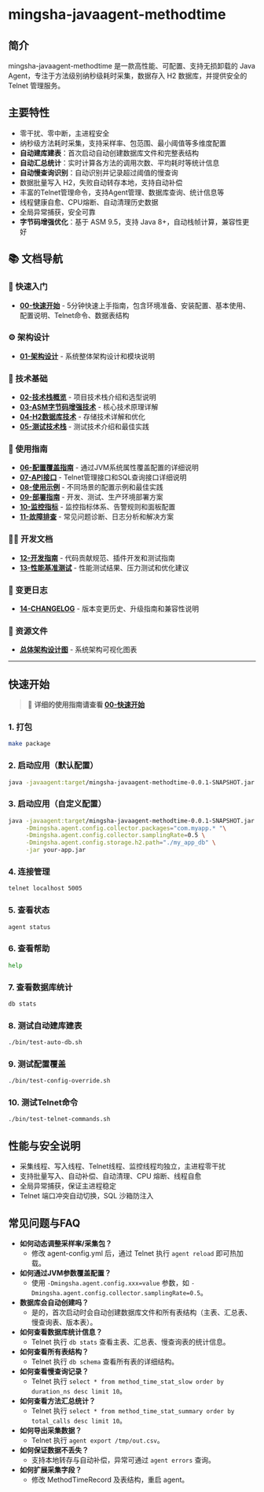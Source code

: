 # mingsha-javaagent-methodtime

## 简介

mingsha-javaagent-methodtime 是一款高性能、可配置、支持无损卸载的 Java Agent，专注于方法级别纳秒级耗时采集，数据存入 H2 数据库，并提供安全的 Telnet 管理服务。

## 主要特性
- 零干扰、零中断，主进程安全
- 纳秒级方法耗时采集，支持采样率、包范围、最小阈值等多维度配置
- **自动建库建表**：首次启动自动创建数据库文件和完整表结构
- **自动汇总统计**：实时计算各方法的调用次数、平均耗时等统计信息
- **自动慢查询识别**：自动识别并记录超过阈值的慢查询
- 数据批量写入 H2，失败自动转存本地，支持自动补偿
- 丰富的Telnet管理命令，支持Agent管理、数据库查询、统计信息等
- 线程健康自愈、CPU熔断、自动清理历史数据
- 全局异常捕获，安全可靠
- **字节码增强优化**：基于 ASM 9.5，支持 Java 8+，自动栈帧计算，兼容性更好

## 📚 文档导航

### 🚀 快速入门
- **[00-快速开始](docs/00-快速开始.md)** - 5分钟快速上手指南，包含环境准备、安装配置、基本使用、配置说明、Telnet命令、数据表结构

### ⚙️ 架构设计
- **[01-架构设计](docs/01-架构设计.md)** - 系统整体架构设计和模块说明

### 🔧 技术基础
- **[02-技术栈概览](docs/02-技术栈概览.md)** - 项目技术栈介绍和选型说明
- **[03-ASM字节码增强技术](docs/03-ASM字节码增强技术.md)** - 核心技术原理详解
- **[04-H2数据库技术](docs/04-H2数据库技术.md)** - 存储技术详解和优化
- **[05-测试技术栈](docs/05-测试技术栈.md)** - 测试技术介绍和最佳实践

### 📖 使用指南
- **[06-配置覆盖指南](docs/配置覆盖指南.md)** - 通过JVM系统属性覆盖配置的详细说明
- **[07-API接口](docs/07-API接口.md)** - Telnet管理接口和SQL查询接口详细说明
- **[08-使用示例](docs/08-使用示例.md)** - 不同场景的配置示例和最佳实践
- **[09-部署指南](docs/09-部署指南.md)** - 开发、测试、生产环境部署方案
- **[10-监控指标](docs/10-监控指标.md)** - 监控指标体系、告警规则和面板配置
- **[11-故障排查](docs/11-故障排查.md)** - 常见问题诊断、日志分析和解决方案

### 👨‍💻 开发文档
- **[12-开发指南](docs/12-开发指南.md)** - 代码贡献规范、插件开发和测试指南
- **[13-性能基准测试](docs/13-性能基准测试.md)** - 性能测试结果、压力测试和优化建议

### 📔 变更日志
- **[14-CHANGELOG](docs/14-CHANGELOG.md)** - 版本变更历史、升级指南和兼容性说明

### 🎨 资源文件
- **[总体架构设计图](docs/img/总体架构设计图.svg)** - 系统架构可视化图表

---

## 快速开始

> 📖 **详细的使用指南请查看 [00-快速开始](docs/00-快速开始.md)**

### 1. 打包
```bash
make package
```

### 2. 启动应用（默认配置）
```bash
java -javaagent:target/mingsha-javaagent-methodtime-0.0.1-SNAPSHOT.jar -jar your-app.jar
```

### 3. 启动应用（自定义配置）
```bash
java -javaagent:target/mingsha-javaagent-methodtime-0.0.1-SNAPSHOT.jar \
     -Dmingsha.agent.config.collector.packages="com.myapp.* "\
     -Dmingsha.agent.config.collector.samplingRate=0.5 \
     -Dmingsha.agent.config.storage.h2.path="./my_app_db" \
     -jar your-app.jar
```

### 4. 连接管理
```bash
telnet localhost 5005
```

### 5. 查看状态
```bash
agent status
```

### 6. 查看帮助
```bash
help
```

### 7. 查看数据库统计
```bash
db stats
```

### 8. 测试自动建库建表
```bash
./bin/test-auto-db.sh
```

### 9. 测试配置覆盖
```bash
./bin/test-config-override.sh
```

### 10. 测试Telnet命令
```bash
./bin/test-telnet-commands.sh
```

## 性能与安全说明
- 采集线程、写入线程、Telnet线程、监控线程均独立，主进程零干扰
- 支持批量写入、自动补偿、自动清理、CPU 熔断、线程自愈
- 全局异常捕获，保证主进程稳定
- Telnet 端口冲突自动切换，SQL 沙箱防注入

## 常见问题与FAQ
- **如何动态调整采样率/采集包？**
  - 修改 agent-config.yml 后，通过 Telnet 执行 `agent reload` 即可热加载。
- **如何通过JVM参数覆盖配置？**
  - 使用 `-Dmingsha.agent.config.xxx=value` 参数，如 `-Dmingsha.agent.config.collector.samplingRate=0.5`。
- **数据库会自动创建吗？**
  - 是的，首次启动时会自动创建数据库文件和所有表结构（主表、汇总表、慢查询表、版本表）。
- **如何查看数据库统计信息？**
  - Telnet 执行 `db stats` 查看主表、汇总表、慢查询表的统计信息。
- **如何查看所有表结构？**
  - Telnet 执行 `db schema` 查看所有表的详细结构。
- **如何查看慢查询记录？**
  - Telnet 执行 `select * from method_time_stat_slow order by duration_ns desc limit 10`。
- **如何查看方法汇总统计？**
  - Telnet 执行 `select * from method_time_stat_summary order by total_calls desc limit 10`。
- **如何导出采集数据？**
  - Telnet 执行 `agent export /tmp/out.csv`。
- **如何保证数据不丢失？**
  - 支持本地转存与自动补偿，异常可通过 `agent errors` 查询。
- **如何扩展采集字段？**
  - 修改 MethodTimeRecord 及表结构，重启 agent。
